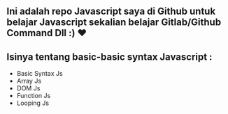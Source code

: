 Ini adalah repo Javascript saya di Github untuk belajar Javascript sekalian belajar Gitlab/Github Command Dll :) ❤️ 
-
Isinya tentang basic-basic syntax Javascript :
-
- Basic Syntax Js
- Array Js
- DOM Js
- Function Js
- Looping Js
